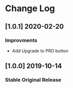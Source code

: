 # Change Log

## [1.0.1] 2020-02-20
### Improvments
- Add Upgrade to PRO button

## [1.0.0] 2019-10-14
### Stable Original Release
